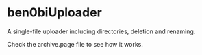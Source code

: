 # ben0biUploader
A single-file uploader including directories, deletion and renaming.

Check the archive.page file to see how it works.
